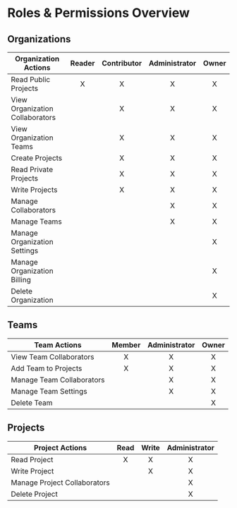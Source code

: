# Roles & Permissions Overview 

## Organizations 

| **Organization Actions**        | **Reader** | **Contributor** | **Administrator** | **Owner** |
|---------------------------------|:----------:|:-----------:|:-----------------:|:---------:|
| Read Public Projects            |     X     |      X     |         X         |     X     |
| View Organization Collaborators |           |      X     |         X         |     X     |
| View Organization Teams         |           |      X     |         X         |     X     |
| Create Projects                 |           |      X     |         X         |     X     |
| Read Private Projects           |           |      X     |         X         |     X     |
| Write Projects                  |           |      X     |         X         |     X     |
| Manage Collaborators            |           |            |         X         |     X     |
| Manage Teams                    |           |            |         X         |     X     |
| Manage Organization Settings    |           |            |                   |     X     |
| Manage Organization Billing     |           |            |                   |     X     |
| Delete Organization             |           |            |                   |     X     |

## Teams 

|      **Team Actions**     | **Member** | **Administrator** | **Owner** |
|-------------------------|:------------:|:-------------------:|:-----------:|
| View Team Collaborators   | X          | X                 | X         |
| Add Team to Projects      | X          | X                 | X         |
| Manage Team Collaborators |            | X                 | X         |
| Manage Team Settings      |            | X                 | X         |
| Delete Team               |            |                   | X         |

## Projects 

| **Project Actions**          | **Read** | **Write** | **Administrator** |
|------------------------------|:--------:|:---------:|:-----------------:|
| Read Project                 | X        | X         | X                 |
| Write Project                |          | X         | X                 |
| Manage Project Collaborators |          |           | X                 |
| Delete Project               |          |           | X                 |
